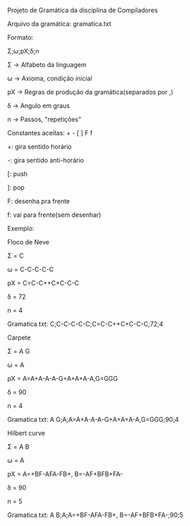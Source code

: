 Projeto de Gramática da disciplina de Compiladores

Arquivo da gramática: gramatica.txt

Formato:

Σ;ω;pX;δ;n

Σ -> Alfabeto da linguagem 

ω -> Axioma, condição inicial

pX -> Regras de produção da gramática(separados por ,)

δ -> Angulo em graus

n -> Passos, "repetições"

Constantes aceitas: + - [ ] F f

+: gira sentido horário

-: gira sentido anti-horário

[: push

]: pop

F: desenha pra frente

f: vai para frente(sem desenhar)

Exemplo:

Floco de Neve

Σ = C

ω = C-C-C-C-C

pX = C=C-C++C+C-C-C

δ = 72

n = 4

Gramatica txt: C;C-C-C-C-C;C=C-C++C+C-C-C;72;4

Carpete

Σ = A G

ω = A

pX = A=A+A-A-A-G+A+A+A-A,G=GGG

δ = 90

n = 4

Gramatica txt: A G;A;A=A+A-A-A-G+A+A+A-A,G=GGG;90;4

Hilbert curve

Σ = A B

ω = A

pX = A=+BF-AFA-FB+, B=-AF+BFB+FA-

δ = 90

n = 5

Gramatica txt: A B;A;A=+BF-AFA-FB+, B=-AF+BFB+FA-;90;5
